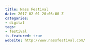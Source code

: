 ```yaml
---
title: Nass Festival
date: 2017-02-01 20:05:00 Z
categories:
- digital
tags:
- festival
is-featured: true
website: http://www.nassfestival.com/
---
```


